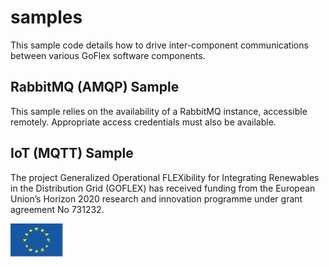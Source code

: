 # samples
This sample code details how to drive inter-component communications between various GoFlex software components.


## RabbitMQ (AMQP) Sample
This sample relies on the availability of a RabbitMQ instance, accessible remotely. Appropriate access credentials must also be available.


## IoT (MQTT) Sample



The project Generalized Operational FLEXibility for Integrating Renewables in the Distribution Grid (GOFLEX) has received funding from the European Union’s Horizon 2020 research and innovation programme under grant agreement No 731232.

![HorizonH2020](/images/EU.png)

